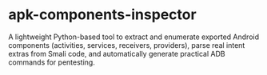 # apk-components-inspector
A lightweight Python-based tool to extract and enumerate exported Android components (activities, services, receivers, providers), parse real intent extras from Smali code, and automatically generate practical ADB commands for pentesting.
